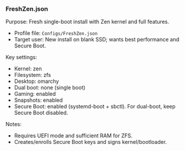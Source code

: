 ### FreshZen.json

Purpose: Fresh single-boot install with Zen kernel and full features.

- Profile file: `Configs/FreshZen.json`
- Target user: New install on blank SSD; wants best performance and Secure Boot.

Key settings:
- Kernel: zen
- Filesystem: zfs
- Desktop: omarchy
- Dual boot: none (single boot)
- Gaming: enabled
- Snapshots: enabled
- Secure Boot: enabled (systemd-boot + sbctl). For dual-boot, keep Secure Boot disabled.

Notes:
- Requires UEFI mode and sufficient RAM for ZFS.
- Creates/enrolls Secure Boot keys and signs kernel/bootloader.

